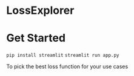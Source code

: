 # LossExplorer

# Get Started
`pip install streamlit`
`streamlit run app.py`

To pick the best loss function for your use cases
